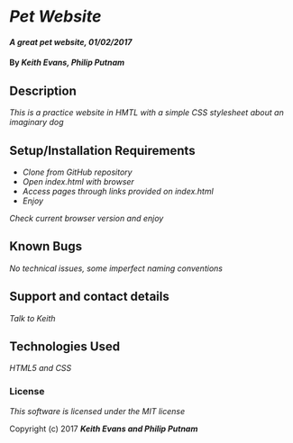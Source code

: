 # _Pet Website_

#### _A great pet website, 01/02/2017_

#### By _**Keith Evans, Philip Putnam**_

## Description

_This is a practice website in HMTL with a simple CSS stylesheet about an imaginary dog_

## Setup/Installation Requirements

* _Clone from GitHub repository_
* _Open index.html with browser_
* _Access pages through links provided on index.html_
* _Enjoy_

_Check current browser version and enjoy_

## Known Bugs

_No technical issues, some imperfect naming conventions_

## Support and contact details

_Talk to Keith_

## Technologies Used

_HTML5 and CSS_

### License

*This software is licensed under the MIT license*

Copyright (c) 2017 **_Keith Evans and Philip Putnam_**
